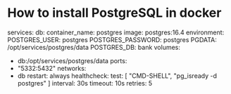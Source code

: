 # How to install PostgreSQL in docker

services:
db:
container_name: postgres
image: postgres:16.4
environment:
POSTGRES_USER: postgres
POSTGRES_PASSWORD: postgres
PGDATA: /opt/services/postgres/data
POSTGRES_DB: bank
volumes:
- db:/opt/services/postgres/data
ports:
- "5332:5432"
networks:
- db
restart: always
healthcheck:
test: [ "CMD-SHELL", "pg_isready -d postgres" ]
interval: 30s
timeout: 10s
retries: 5